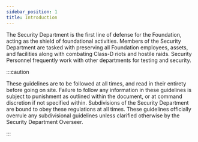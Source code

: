 ```yaml
---
sidebar_position: 1
title: Introduction
---
```


The Security Department is the first line of defense for the Foundation, acting as the shield of foundational activities. Members of the Security Department are tasked with preserving all Foundation employees, assets, and facilities along with combating Class-D riots and hostile raids. Security Personnel frequently work with other departments for testing and security. 

:::caution

These guidelines are to be followed at all times, and read in their entirety before going on site. Failure to follow any information in these guidelines is subject to punishment as outlined within the document, or at command discretion if not specified within. Subdivisions of the Security Department are bound to obey these regulations at all times. These guidelines officially overrule any subdivisional guidelines unless clarified otherwise by the Security Department Overseer.

:::
